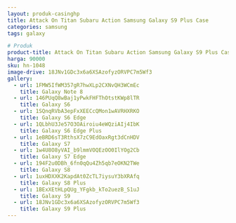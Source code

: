 ```yaml
---
layout: produk-casinghp
title: Attack On Titan Subaru Action Samsung Galaxy S9 Plus Case
categories: samsung
tags: galaxy

# Produk
product-title: Attack On Titan Subaru Action Samsung Galaxy S9 Plus Case
harga: 90000
sku: hn-1048
image-drive: 18JNv1GDc3x6a6XSAzofyzORVPC7m5Wf3
gallery:
  - url: 1FMW5IfWM357gR7hwXLp2CXNvQH3WCmEc
    title: Galaxy Note 8
  - url: 146PUqQ8wBaj1yPwkFHFThOtstKWp8lTR
    title: Galaxy S6
  - url: 1SQnqRVbA3epFxXEECcQMon1wAVRHXRKO
    title: Galaxy S6 Edge
  - url: 1QLbhU3Je57O3OAiroiu4eWQziAIj4IbK
    title: Galaxy S6 Edge Plus
  - url: 1eBRD6sT3RthsX7zC9EdOaxRgt3dCnHDV
    title: Galaxy S7
  - url: 1w4U8O8yVAI_b9lmmVOQEzOO0IlYOg2Cb
    title: Galaxy S7 Edge
  - url: 194F2u0DBh_6fn0qQu4Zh5qb7eOKN2TWe
    title: Galaxy S8
  - url: 1uxHDXXK2KapdAt0ZcTL7iysuY3bXRAfq
    title: Galaxy S8 Plus
  - url: 1BExXEtHLpQUg_YFgkb_kTo2uezB_S1uJ
    title: Galaxy S9
  - url: 18JNv1GDc3x6a6XSAzofyzORVPC7m5Wf3
    title: Galaxy S9 Plus
---
```

